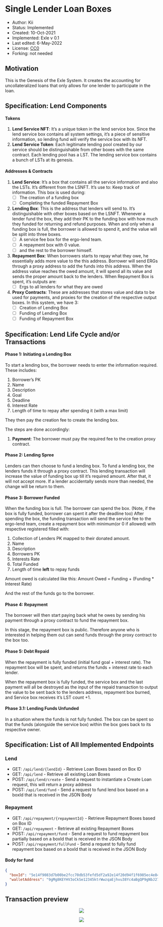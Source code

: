 Single Lender Loan Boxes
===============================

* Author: Kii
* Status: Implemented
* Created: 10-Oct-2021
* Implemented: Exle v 0.1
* Last edited: 6-May-2022
* License: [CC0](https://creativecommons.org/publicdomain/zero/1.0/)
* Forking: not needed 

Motivation
----------
This is the Genesis of the Exle System. It creates the accounting for uncollateralized loans that only allows for one lender to participate in the loan.

Specification: Lend Components
-------------
#### Tokens
1. **Lend Service NFT**: It’s a unique token in the lend service box. Since the lend service box contains all system settings, it’s a piece of sensitive information, so lending fund will verify the service box with its NFT.
2. **Lend Service Token**: Each legitimate lending pool created by our service should be distinguishable from other boxes with the same contract. Each lending pool has a LST. The lending service box contains a bunch of LSTs at its genesis.

#### Addresses & Contracts
1. **Lend Service**: It’s a box that contains all the service information and also the LSTs. It’s different from the LSNFT.
   It’s use to:
   Keep track of information. This box is used during:
    - [ ] The creation of a funding box
    - [ ] Completing the funded Repayment Box
2. **Lending Box**: This is the address that lenders will send to. It’s distinguishable with other boxes based on the LSNFT.
   Whenever a lender fund the box, they add their PK to the funding box with how much they funded for returning and refund purposes.
   When and only when a funding box is full, the borrower is allowed to spend it, and the value will be split into three boxes.
    - [ ] A service fee box for the ergo-lend team.
    - [ ] A repayment box with 0 value.
    - [ ]  and the rest to the borrower himself.
3. **Repayment Box**:  When borrowers starts to repay what they owe, he essentially adds more value to the this address.
   Borrower will send ERGs through a proxy address to add the funds into this address.
   When the address value reaches the owed amount, it will spend all its value and sends the proper amount back to the lenders.
   When Repayment Box is spent, it’s outputs are:
    - [ ] Ergs to all lenders for what they are owed
4. **Proxy Contracts**: These are addresses that stores value and data to be used for payments, and proxies for the creation of the respective output boxes.
   In this system, we have 3:
    - [ ] Creation of Lending Box
    - [ ] Funding of Lending Box
    - [ ] Funding of Repayment Box

Specification: Lend Life Cycle and/or Transactions
-------------
#### Phase 1: Initiating a Lending Box
To start a lending box, the borrower needs to enter the information required. These includes:
1. Borrower’s PK
2. Name
3. Description
4. Goal
5. Deadline
6. Interest Rate
7. Length of time to repay after spending it (with a max limit)

They then pay the creation fee to create the lending box.

The steps are done accordingly:
1. **Payment**: The borrower must pay the required fee to the creation proxy contract.

#### Phase 2: Lending Spree
Lenders can then choose to fund a lending box. To fund a lending box, the lenders funds it through a proxy contract. This lending transaction will increase the value of funding box up till it’s required amount. After that, it will not accept more.
If a lender accidentally sends more than needed, the change will be return to them.

#### Phase 3: Borrower Funded
When the funding box is full. The borrower can spend the box. (Note, if the box is fully funded, borrower can spent it after the deadline too)
After spending the box, the funding transaction will send the service fee to the ergo-lend team, create a repayment box with minimum(or 0 if allowed) with respective registered filled with:
1. Collection of Lenders PK mapped to their donated amount.
2. Name
3. Description
4. Borrowers PK
5. Interests Rate
6. Total Funded
7. Length of time **left** to repay funds

Amount owed is calculated like this:
Amount Owed = Funding + (Funding * Interest Rate)

And the rest of the funds go to the borrower.

#### Phase 4: Repayment
The borrower will then start paying back what he owes by sending his payment through a proxy contract to fund the repayment box.

In this stage, the repayment box is public. Therefore anyone who is interested in helping them out can send funds through the proxy contract to the box too.

#### Phase 5: Debt Repaid
When the repayment is fully funded (initial fund goal + interest rate). The repayment box will be spent, and returns the funds + interest rate to each lender.

When the repayment box is fully funded, the service box and the last payment will all be destroyed as the input of the repaid transaction to output the value to be sent back to the lenders address, repayment box burned, and Service box receives it’s LST count +1.

#### Phase 3.1: Lending Funds Unfunded
In a situation where the funds is not fully funded. The box can be spent so that the funds (alongside the service box) within the box goes back to its respective owner.

Specification: List of All Implemented Endpoints
-------------
### Lend 
- GET: `/api/lend/{lendId}` - Retrieve Loan Boxes based on Box ID
- GET: `/api/lend` - Retrieve all existing Loan Boxes
- POST: `/api/lend/create` - Send a request to instantiate a Create Loan request, this will return a proxy address
- POST: `/api/lend/fund` - Send a request to fund lend box based on a boxId that is received in the JSON Body

### Repayment
- GET: `/api/repayment/{repaymentId}` - Retrieve Repayment Boxes based on Box ID
- GET: `/api/repayment` - Retrieve all existing Repayment Boxes
- POST: `/api/repayment/fund` - Send a request to fund repayment box partially based on a boxId that is received in the JSON Body
- POST: `/api/repayment/fullFund` - Send a request to fully fund repayment box based on a boxId that is received in the JSON Body

#### Body for fund
```json
{
  "boxId": "5e14f9083d7b00be2fcc70db53fefd5df2a92e14f20d94f1f6985ec4e84018b8",
  "walletAddress": "9gMg8KEYHV3oCkSe12345ktrWwzqaEjhvu38Yc4aBgQP9gNbJ27"
}
```

Transaction preview
-------------------
<p align="center">
<img src="images/exip-1/Single Lender Lending Tx.jpeg">
</p>
<p align="center">
<img src="images/exip-1/Single Lender Lend Refund.jpeg">
</p>
